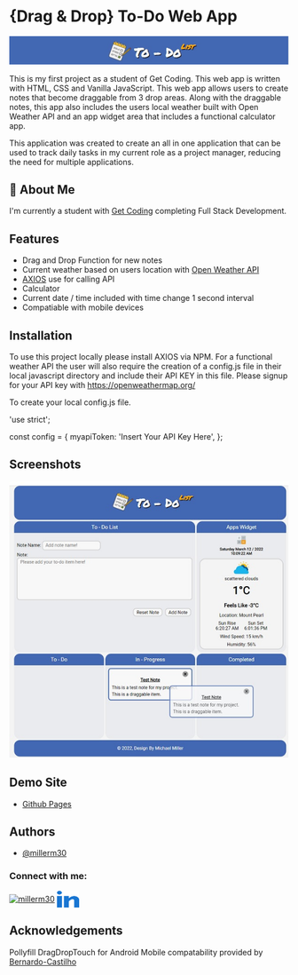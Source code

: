 
# {Drag & Drop} To-Do Web App
![App Logo](images/todologo.jpg)

This is my first project as a student of Get Coding. This web app is written with HTML, CSS and Vanilla JavaScript.
This web app allows users to create notes that become draggable from 3 drop areas. Along with the draggable notes, this app also includes the users local weather built with Open Weather API and an app widget area that includes a functional calculator app.

This application was created to create an all in one application that can be used to track daily tasks in my current role as a  project manager, reducing the need for multiple applications.



## 🚀 About Me
I'm currently a student with [Get Coding](http://www.get-coding.ca) completing Full Stack Development.


## Features

- Drag and Drop Function for new notes
- Current weather based on users location with [Open Weather API](https://openweathermap.org/)
- [AXIOS](https://www.npmjs.com/package/axios) use for calling API
- Calculator
- Current date / time included with time change 1 second interval
- Compatiable with mobile devices


## Installation

To use this project locally please install AXIOS via NPM. For a functional weather API the user will also require the creation 
of a config.js file in their local javascript directory and include their API KEY in this file. Please signup for your API key with https://openweathermap.org/

To create your local config.js file.

'use strict';

const config = {
  myapiToken: 'Insert Your API Key Here',
};

## Screenshots

![App Screenshot](images/demo.jpg)

## Demo Site

- [Github Pages](https://millerm30.github.io/todo/)


## Authors

- [@millerm30](https://www.github.com/millerm30)
<h3 align="left">Connect with me:</h3>
<p align="left">
<a href="https://twitter.com/millerm30" target="blank"><img align="center" src="https://raw.githubusercontent.com/rahuldkjain/github-profile-readme-generator/master/src/images/icons/Social/twitter.svg" alt="millerm30" height="30" width="40" /></a>
<a href="https://linkedin.com/in/millerm30" target="blank"><img align="center" src="https://github.com/millerm30/todo/blob/main/images/linked-in-alt.svg" alt="millerm30" height="30" width="40" /></a>
</p>


## Acknowledgements

Pollyfill DragDropTouch for Android Mobile compatability provided by [Bernardo-Castilho](https://github.com/Bernardo-Castilho/dragdroptouch)


